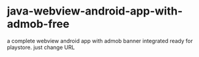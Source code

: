 # java-webview-android-app-with-admob-free
a complete webview android app with admob banner integrated ready for playstore. just change URL
